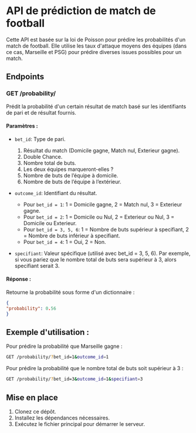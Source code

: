 # API de prédiction de match de football

Cette API est basée sur la loi de Poisson pour prédire les probabilités d'un match de football. Elle utilise les taux d'attaque moyens des équipes (dans ce cas, Marseille et PSG) pour prédire diverses issues possibles pour un match.

## Endpoints

### GET /probability/

Prédit la probabilité d'un certain résultat de match basé sur les identifiants de pari et de résultat fournis.

#### Paramètres :

- `bet_id`: Type de pari.
  1. Résultat du match (Domicile gagne, Match nul, Exterieur gagne).
  2. Double Chance.
  3. Nombre total de buts.
  4. Les deux équipes marqueront-elles ?
  5. Nombre de buts de l’équipe à domicile.
  6. Nombre de buts de l’équipe à l’extérieur.
  
- `outcome_id`: Identifiant du résultat.
  - Pour `bet_id = 1`: 1 = Domicile gagne, 2 = Match nul, 3 = Exterieur gagne.
  - Pour `bet_id = 2`: 1 = Domicile ou Nul, 2 = Exterieur ou Nul, 3 = Domicile ou Exterieur.
  - Pour `bet_id = 3, 5, 6`: 1 = Nombre de buts supérieur à specifiant, 2 = Nombre de buts inférieur à specifiant.
  - Pour `bet_id = 4`: 1 = Oui, 2 = Non.
  
- `specifiant`: Valeur spécifique (utilisé avec bet_id = 3, 5, 6). Par exemple, si vous pariez que le nombre total de buts sera supérieur à 3, alors specifiant serait 3.

#### Réponse :
Retourne la probabilité sous forme d'un dictionnaire :

```json
{
"probability": 0.56
}
```

## Exemple d'utilisation : 

Pour prédire la probabilité que Marseille gagne :
```bash
GET /probability/?bet_id=1&outcome_id=1
```
Pour prédire la probabilité que le nombre total de buts soit supérieur à 3 :
```bash
GET /probability/?bet_id=3&outcome_id=1&specifiant=3
```
## Mise en place

1. Clonez ce dépôt.
2. Installez les dépendances nécessaires.
3. Exécutez le fichier principal pour démarrer le serveur.
